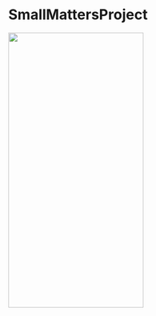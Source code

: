 # SmallMattersProject

<img src="https://github.com/kmp142/SmallMattersProject/assets/113245029/2561b208-6f4d-45cb-a4e2-d53c07248a44" width="270" height="550"/>



